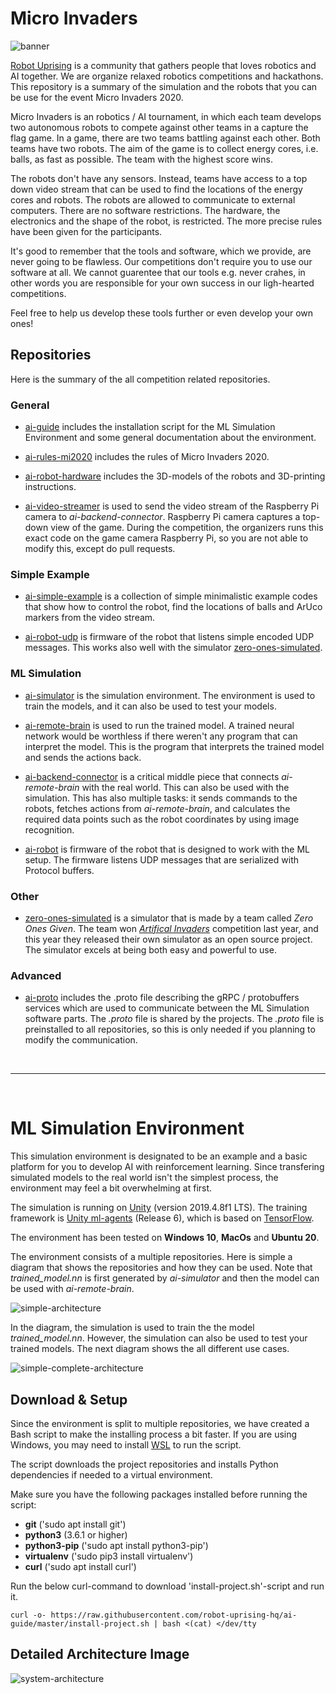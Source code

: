 # Micro Invaders

![banner](banner.png)

[Robot Uprising](https://robotuprising.fi/) is a community that gathers people that loves robotics and AI together. We are organize relaxed robotics competitions and hackathons. This repository is a summary of the simulation and the robots that you can be use for the event Micro Invaders 2020.

Micro Invaders is an robotics / AI tournament, in which each team develops two autonomous robots to compete against other teams in a capture the flag game. In a game, there are two teams battling against each other. Both teams have two robots. The aim of the game is to collect energy cores, i.e. balls, as fast as possible. The team with the highest score wins.

The robots don't have any sensors. Instead, teams have access to a top down video stream that can be used to find the locations of the energy cores and robots. The robots are allowed to communicate to external computers. There are no software restrictions. The hardware, the electronics and the shape of the robot, is restricted. The more precise rules have been given for the participants.

It's good to remember that the tools and software, which we provide, are never going to be flawless. Our competitions don't require you to use our software at all. We cannot guarentee that our tools e.g. never crahes, in other words you are responsible for your own success in our ligh-hearted competitions.

Feel free to help us develop these tools further or even develop your own ones!

## Repositories

Here is the summary of the all competition related repositories.

### General

- [ai-guide](https://github.com/robot-uprising-hq/ai-guide) includes the installation script for the ML Simulation Environment and some general documentation about the environment.

- [ai-rules-mi2020](https://github.com/robot-uprising-hq/ai-rules-mi2020) includes the rules of Micro Invaders 2020.

- [ai-robot-hardware](https://github.com/robot-uprising-hq/ai-robot-hardware) includes the 3D-models of the robots and 3D-printing instructions.

- [ai-video-streamer](https://github.com/robot-uprising-hq/ai-video-streamer) is used to send the video stream of the Raspberry Pi camera to _ai-backend-connector_. Raspberry Pi camera captures a top-down view of the game. During the competition, the organizers runs this exact code on the game camera Raspberry Pi, so you are not able to modify this, except do pull requests.

### Simple Example

- [ai-simple-example](https://github.com/robot-uprising-hq/ai-simple-example) is a collection of simple minimalistic example codes that show how to control the robot, find the locations of balls and ArUco markers from the video stream.

- [ai-robot-udp](https://github.com/robot-uprising-hq/ai-robot-udp) is firmware of the robot that listens simple encoded UDP messages. This works also well with the simulator [zero-ones-simulated](https://github.com/zero-ones-given/zero-ones-simulated).

### ML Simulation

- [ai-simulator](https://github.com/robot-uprising-hq/ai-simulator) is the simulation environment. The environment is used to train the models, and it can also be used to test your models.

- [ai-remote-brain](https://github.com/robot-uprising-hq/ai-remote-brain) is used to run the trained model. A trained neural network would be worthless if there weren't any program that can interpret the model. This is the program that interprets the trained model and sends the actions back.

- [ai-backend-connector](https://github.com/robot-uprising-hq/ai-backend-connector) is a critical middle piece that connects _ai-remote-brain_ with the real world. This can also be used with the simulation. This has also multiple tasks: it sends commands to the robots, fetches actions from _ai-remote-brain_, and calculates the required data points such as the robot coordinates by using image recognition.

- [ai-robot](https://github.com/robot-uprising-hq/ai-robot) is firmware of the robot that is designed to work with the ML setup. The firmware listens UDP messages that are serialized with Protocol buffers.

### Other

- [zero-ones-simulated](https://github.com/zero-ones-given/zero-ones-simulated) is a simulator that is made by a team called _Zero Ones Given_. The team won [_Artifical Invaders_](https://www.twitch.tv/videos/497978829) competition last year, and this year they released their own simulator as an open source project. The simulator excels at being both easy and powerful to use.

### Advanced

- [ai-proto](https://github.com/robot-uprising-hq/ai-proto) includes the .proto file describing the gRPC / protobuffers services which are used to communicate between the ML Simulation software parts. The _.proto_ file is shared by the projects. The _.proto_ file is preinstalled to all repositories, so this is only needed if you planning to modify the communication.

<br/>

---

<br/>

# ML Simulation Environment

This simulation environment is designated to be an example and a basic platform for you to develop AI with reinforcement learning. Since transfering simulated models to the real world isn't the simplest process, the environment may feel a bit overwhelming at first.

The simulation is running on [Unity](https://unity.com/) (version 2019.4.8f1 LTS). The training framework is [Unity ml-agents](https://github.com/Unity-Technologies/ml-agents) (Release 6), which is based on [TensorFlow](https://www.tensorflow.org/).

The environment has been tested on **Windows 10**, **MacOs** and **Ubuntu 20**.

The environment consists of a multiple repositories. Here is simple a diagram that shows the repositories and how they can be used. Note that _trained_model.nn_ is first generated by _ai-simulator_ and then the model can be used with _ai-remote-brain_.

![simple-architecture](simple-architecture.png)

In the diagram, the simulation is used to train the the model _trained_model.nn_. However, the simulation can also be used to test your trained models. The next diagram shows the all different use cases.

![simple-complete-architecture](simple-complete-architecture.png)

## Download & Setup

Since the environment is split to multiple repositories, we have created a Bash script to make the installing process a bit faster. If you are using Windows, you may need to install [WSL](https://docs.microsoft.com/en-us/windows/wsl/install-win10) to run the script.

The script downloads the project repositories and installs Python dependencies if needed to a virtual environment.

Make sure you have the following packages installed before running the script:

- **git** ('sudo apt install git')
- **python3** (3.6.1 or higher)
- **python3-pip** ('sudo apt install python3-pip')
- **virtualenv** ('sudo pip3 install virtualenv')
- **curl** ('sudo apt install curl')

Run the below curl-command to download 'install-project.sh'-script and run it.

`curl -o- https://raw.githubusercontent.com/robot-uprising-hq/ai-guide/master/install-project.sh | bash <(cat) </dev/tty`

## Detailed Architecture Image

![system-architecture](system-architecture.png)
